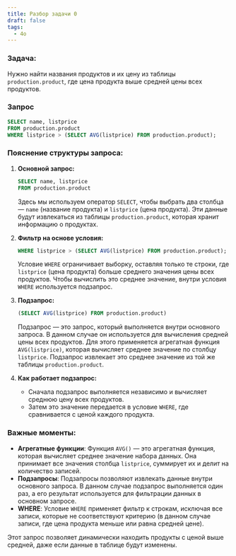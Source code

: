 ```yaml
---
title: Разбор задачи 0
draft: false
tags:
  - 4o
---
```


### Задача:

Нужно найти названия продуктов и их цену из таблицы `production.product`, где цена продукта выше средней цены всех продуктов.

### Запрос

```sql
SELECT name, listprice
FROM production.product
WHERE listprice > (SELECT AVG(listprice) FROM production.product);
```

### Пояснение структуры запроса:

1. **Основной запрос:**
   ```sql
   SELECT name, listprice
   FROM production.product
   ```
   Здесь мы используем оператор `SELECT`, чтобы выбрать два столбца — `name` (название продукта) и `listprice` (цена продукта). Эти данные будут извлекаться из таблицы `production.product`, которая хранит информацию о продуктах.

2. **Фильтр на основе условия:**
   ```sql
   WHERE listprice > (SELECT AVG(listprice) FROM production.product);
   ```
   Условие `WHERE` ограничивает выборку, оставляя только те строки, где `listprice` (цена продукта) больше среднего значения цены всех продуктов. Чтобы вычислить это среднее значение, внутри условия `WHERE` используется подзапрос.

3. **Подзапрос:**
   ```sql
   (SELECT AVG(listprice) FROM production.product)
   ```
   Подзапрос — это запрос, который выполняется внутри основного запроса. В данном случае он используется для вычисления средней цены всех продуктов. Для этого применяется агрегатная функция `AVG(listprice)`, которая вычисляет среднее значение по столбцу `listprice`. Подзапрос извлекает это среднее значение из той же таблицы `production.product`.

4. **Как работает подзапрос:**
   - Сначала подзапрос выполняется независимо и вычисляет среднюю цену всех продуктов.
   - Затем это значение передается в условие `WHERE`, где сравнивается с ценой каждого продукта.

### Важные моменты:

- **Агрегатные функции**: Функция `AVG()` — это агрегатная функция, которая вычисляет среднее значение набора данных. Она принимает все значения столбца `listprice`, суммирует их и делит на количество записей.
- **Подзапросы**: Подзапросы позволяют извлекать данные внутри основного запроса. В данном случае подзапрос выполняется один раз, а его результат используется для фильтрации данных в основном запросе.
- **WHERE**: Условие `WHERE` применяет фильтр к строкам, исключая все записи, которые не соответствуют критерию (в данном случае записи, где цена продукта меньше или равна средней цене).

Этот запрос позволяет динамически находить продукты с ценой выше средней, даже если данные в таблице будут изменены.